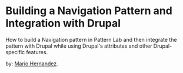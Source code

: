# Building a Navigation Pattern and Integration with Drupal

How to build a Navigation pattern in Pattern Lab and then integrate the pattern with Drupal while using Drupal's attributes and other Drupal-specific features.

by: [Mario Hernandez](https://twitter.com/imariohernandez).
